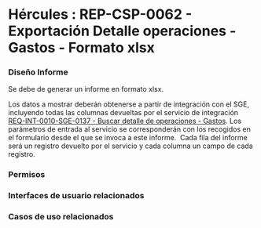 # Hércules : REP\-CSP\-0062 \- Exportación Detalle operaciones \- Gastos \- Formato xlsx







### Diseño Informe

Se debe de generar un informe en formato xlsx.

Los datos a mostrar deberán obtenerse a partir de integración con el SGE, incluyendo todas las columnas devueltas por el servicio de integración [REQ\-INT\-0010\-SGE\-0137 \- Buscar detalle de operaciones \- Gastos](/hercules/sgi-sistema-de-gestion-de-investigacion/requisitos-y-analisis-funcional/analisis-funcional-sgi-hercules/gen-aspectos-generales/int-requisitos-de-integracion/req-int-0010-sge-integracion-con-sistema-de-gestion-economica/req-int-0010-sge-0137-buscar-detalle-de-operaciones-gastos.md "/hercules/sgi-sistema-de-gestion-de-investigacion/requisitos-y-analisis-funcional/analisis-funcional-sgi-hercules/gen-aspectos-generales/int-requisitos-de-integracion/req-int-0010-sge-integracion-con-sistema-de-gestion-economica/req-int-0010-sge-0137-buscar-detalle-de-operaciones-gastos.md"). Los parámetros de entrada al servicio se corresponderán con los recogidos en el formulario desde el que se invoca a este informe.  Cada fila del informe será un registro devuelto por el servicio y cada columna un campo de cada registro.

  


### Permisos

  








### Interfaces de usuario relacionados







### Casos de uso relacionados









